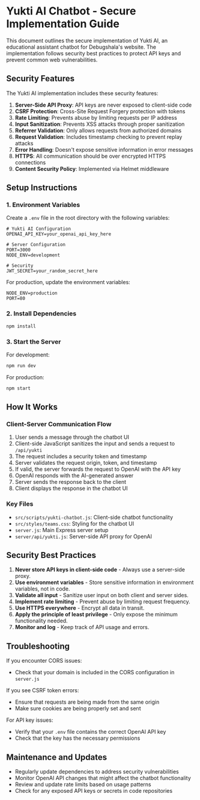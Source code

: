 # Yukti AI Chatbot - Secure Implementation Guide

This document outlines the secure implementation of Yukti AI, an educational assistant chatbot for Debugshala's website. The implementation follows security best practices to protect API keys and prevent common web vulnerabilities.

## Security Features

The Yukti AI implementation includes these security features:

1. **Server-Side API Proxy**: API keys are never exposed to client-side code
2. **CSRF Protection**: Cross-Site Request Forgery protection with tokens
3. **Rate Limiting**: Prevents abuse by limiting requests per IP address
4. **Input Sanitization**: Prevents XSS attacks through proper sanitization
5. **Referrer Validation**: Only allows requests from authorized domains
6. **Request Validation**: Includes timestamp checking to prevent replay attacks
7. **Error Handling**: Doesn't expose sensitive information in error messages
8. **HTTPS**: All communication should be over encrypted HTTPS connections
9. **Content Security Policy**: Implemented via Helmet middleware

## Setup Instructions

### 1. Environment Variables

Create a `.env` file in the root directory with the following variables:

```
# Yukti AI Configuration
OPENAI_API_KEY=your_openai_api_key_here

# Server Configuration
PORT=3000
NODE_ENV=development

# Security
JWT_SECRET=your_random_secret_here
```

For production, update the environment variables:

```
NODE_ENV=production
PORT=80
```

### 2. Install Dependencies

```bash
npm install
```

### 3. Start the Server

For development:
```bash
npm run dev
```

For production:
```bash
npm start
```

## How It Works

### Client-Server Communication Flow

1. User sends a message through the chatbot UI
2. Client-side JavaScript sanitizes the input and sends a request to `/api/yukti`
3. The request includes a security token and timestamp
4. Server validates the request origin, token, and timestamp
5. If valid, the server forwards the request to OpenAI with the API key
6. OpenAI responds with the AI-generated answer
7. Server sends the response back to the client
8. Client displays the response in the chatbot UI

### Key Files

- `src/scripts/yukti-chatbot.js`: Client-side chatbot functionality
- `src/styles/teams.css`: Styling for the chatbot UI
- `server.js`: Main Express server setup
- `server/api/yukti.js`: Server-side API proxy for OpenAI

## Security Best Practices

1. **Never store API keys in client-side code** - Always use a server-side proxy.
2. **Use environment variables** - Store sensitive information in environment variables, not in code.
3. **Validate all input** - Sanitize user input on both client and server sides.
4. **Implement rate limiting** - Prevent abuse by limiting request frequency.
5. **Use HTTPS everywhere** - Encrypt all data in transit.
6. **Apply the principle of least privilege** - Only expose the minimum functionality needed.
7. **Monitor and log** - Keep track of API usage and errors.

## Troubleshooting

If you encounter CORS issues:
- Check that your domain is included in the CORS configuration in `server.js`

If you see CSRF token errors:
- Ensure that requests are being made from the same origin
- Make sure cookies are being properly set and sent

For API key issues:
- Verify that your `.env` file contains the correct OpenAI API key
- Check that the key has the necessary permissions

## Maintenance and Updates

- Regularly update dependencies to address security vulnerabilities
- Monitor OpenAI API changes that might affect the chatbot functionality
- Review and update rate limits based on usage patterns
- Check for any exposed API keys or secrets in code repositories 